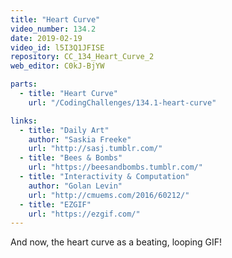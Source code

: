 ```yaml
---
title: "Heart Curve"
video_number: 134.2
date: 2019-02-19
video_id: l5I3Q1JFISE
repository: CC_134_Heart_Curve_2
web_editor: C0kJ-BjYW

parts:
  - title: "Heart Curve"
    url: "/CodingChallenges/134.1-heart-curve"

links:
  - title: "Daily Art"
    author: "Saskia Freeke"
    url: "http://sasj.tumblr.com/"
  - title: "Bees & Bombs"
    url: "https://beesandbombs.tumblr.com/"
  - title: "Interactivity & Computation"
    author: "Golan Levin"
    url: "http://cmuems.com/2016/60212/"
  - title: "EZGIF"
    url: "https://ezgif.com/"
---
```


And now, the heart curve as a beating, looping GIF!

